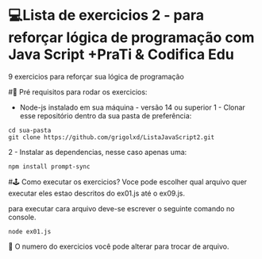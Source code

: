 # 💻Lista de exercicios 2 - para reforçar lógica de programação com Java Script +PraTi & Codifica Edu 
  9 exercicios para reforçar sua lógica de programação 

#📑 Pré requisitos para rodar os exercicios: 
- Node-js instalado em sua máquina - versão 14 ou superior 
1 - Clonar esse repositório dentro da sua pasta de preferência: 
```
cd sua-pasta
git clone https://github.com/grigolxd/ListaJavaScript2.git 
```
2 - Instalar as dependencias, nesse caso apenas uma:
```
npm install prompt-sync
```

#🕹 Como executar os exercicios?
Voce pode escolher qual arquivo quer executar eles estao descritos do ex01.js até o ex09.js.

para executar cara arquivo deve-se escrever o seguinte comando no console. 

```
node ex01.js
```
📢 O numero do exercicios você pode alterar para trocar de arquivo.

